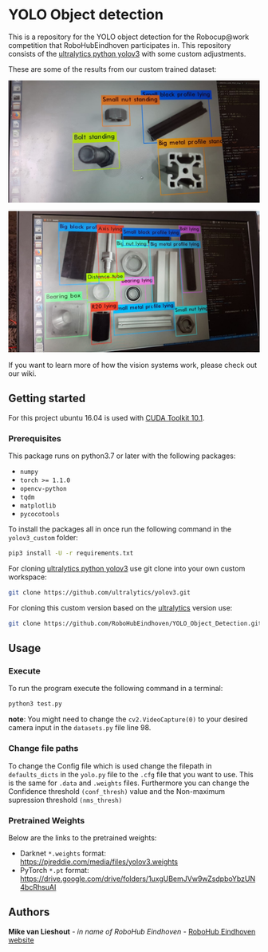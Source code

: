 # YOLO Object detection 

This is a repository for the YOLO object detection for the Robocup@work competition that RoboHubEindhoven participates in. This repository consists of the [ultralytics python yolov3](https://github.com/ultralytics/yolov3) with some custom adjustments.

These are some of the results from our custom trained dataset:

![](Images/1.jpeg)

![](Images/index.jpeg)

If you want to learn more of how the vision systems work, please check out our wiki.

## Getting started

For this project ubuntu 16.04 is used with [CUDA Toolkit 10.1](https://developer.nvidia.com/cuda-downloads).

### Prerequisites

This package runs on python3.7 or later with the following packages:

* `numpy`
* `torch >= 1.1.0`
* `opencv-python`
* `tqdm`
* `matplotlib`
* `pycocotools`

To install the packages all in once run the following command in the `yolov3_custom` folder:

```bash
pip3 install -U -r requirements.txt
```

For cloning [ultralytics python yolov3](https://github.com/ultralytics/yolov3) use git clone into your own custom workspace:

```bash
git clone https://github.com/ultralytics/yolov3.git
```

For cloning this custom version based on the [ultralytics](https://github.com/ultralytics/yolov3) version use:

```bash
git clone https://github.com/RoboHubEindhoven/YOLO_Object_Detection.git
```

## Usage

### Execute

To run the program execute the following command in a terminal:

```bash
python3 test.py
```

**note**: You might need to change the `cv2.VideoCapture(0)` to your desired camera input in the `datasets.py` file line 98.

### Change file paths

To change the Config file which is used change the filepath in `defaults_dicts` in the `yolo.py` file to the `.cfg` file that you want to use. This is the same for `.data` and `.weights` files.
Furthermore you can change the Confidence threshold `(conf_thresh)` value and the Non-maximum supression threshold `(nms_thresh)`


### Pretrained Weights
Below are the links to the pretrained weights:

* Darknet `*.weights` format: https://pjreddie.com/media/files/yolov3.weights
* PyTorch `*.pt` format: https://drive.google.com/drive/folders/1uxgUBemJVw9wZsdpboYbzUN4bcRhsuAI


## Authors

**Mike van Lieshout** - *in name of RoboHub Eindhoven* - [RoboHub Eindhoven website](https://www.robohub-eindhoven.nl)


